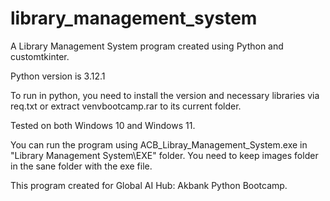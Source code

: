 # library_management_system
A Library Management System program created using Python and customtkinter.

Python version is 3.12.1

To run in python, you need to install the version and necessary libraries via req.txt or extract venvbootcamp.rar to its current folder.

Tested on both Windows 10 and Windows 11.

You can run the program using ACB_Libray_Management_System.exe in "Library Management System\EXE" folder. You need to keep images folder in the sane folder with the exe file.

This program created for Global AI Hub: Akbank Python Bootcamp.

